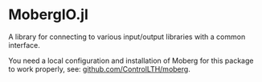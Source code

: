 # MobergIO.jl

A library for connecting to various input/output libraries with a common interface.

You need a local configuration and installation of Moberg for this package to work properly, see: [github.com/ControlLTH/moberg](https://github.com/ControlLTH/moberg).
